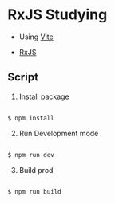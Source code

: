 # RxJS Studying

* Using [Vite](https://vitejs.dev/guide/features.html)

* [RxJS](https://rxjs.dev/guide/overview)

## Script

1. Install package

```bash

$ npm install

```

2. Run Development mode

```bash

$ npm run dev

```

3. Build prod

```bash

$ npm run build

```